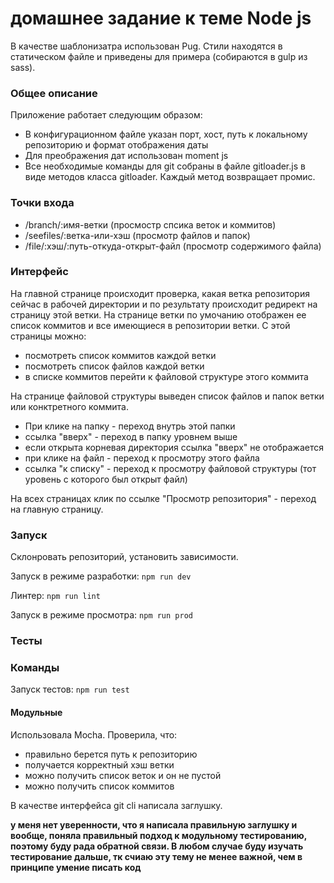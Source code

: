 # домашнее задание к теме Node js

В качестве шаблонизатра использован Pug. Стили находятся в статическом файле и приведены для примера (собираются в gulp из sass).

### Общее описание
Приложение работает следующим образом: 
* В конфигурационном файле указан порт, хост, путь к локальному репозиторию и формат отображения даты
* Для преображения дат использован moment js
* Все необходимые команды для git собраны в файле gitloader.js в виде методов класса gitloader. Каждый метод возвращает промис.

### Точки входа
* /branch/:имя-ветки (просмостр спсика веток и коммитов)
* /seefiles/:ветка-или-хэш (просмотр файлов и папок)
* /file/:хэш/:путь-откуда-открыт-файл (просмотр содержимого файла)

### Интерфейс 

На главной странице происходит проверка, какая ветка репозитория сейчас в рабочей директории и по результату происходит редирект на страницу этой ветки. На странице ветки по умочанию отображен ее список коммитов и все имеющиеся в репозитории ветки. С этой страницы можно: 
* посмотреть список коммитов каждой ветки
* посмотреть список файлов каждой ветки
* в списке коммитов перейти к файловой структуре этого коммита

На странице файловой структуры выведен список файлов и папок ветки или конктретного коммита.
* При клике на папку - переход внутрь этой папки
* ссылка "вверх" - переход в папку уровнем выше
* если открыта корневая директория ссылка "вверх" не отображается
* при клике на файл - переход к просмотру этого файла
* ссылка "к списку" - переход к просмотру файловой структуры (тот уровень с которого был открыт файл)

На всех страницах клик по ссылке "Просмотр репозитория" - переход на главную страницу.

### Запуск
Склонровать репозиторий, установить зависимости. 

Запуск в режиме разработки: ```npm run dev```

Линтер: ```npm run lint```

Запуск в режиме просмотра: ```npm run prod```

### Тесты

### Команды
Запуск тестов: ``` npm run test ```

#### Модульные
Использовала Mocha. Проверила, что: 
* правильно берется путь к репозиторию
* получается корректный хэш ветки
* можно получить список веток и он не пустой
* можно получить список коммитов

В качестве интерфейса git cli написала заглушку. 

__у меня нет уверенности, что я написала правильную заглушку и вообще, поняла правильный подход к модульному тестированию, поэтому буду рада обратной связи. В любом случае буду изучать тестирование дальше, тк счиаю эту тему не менее важной, чем в принципе умение писать код__
